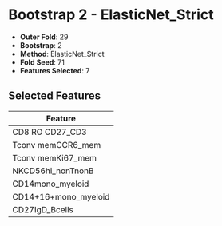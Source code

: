 # Bootstrap 2 - ElasticNet_Strict

- **Outer Fold**: 29
- **Bootstrap**: 2
- **Method**: ElasticNet_Strict
- **Fold Seed**: 71
- **Features Selected**: 7

## Selected Features

| Feature |
|---------|
| CD8 RO CD27_CD3 |
| Tconv memCCR6_mem |
| Tconv memKi67_mem |
| NKCD56hi_nonTnonB |
| CD14mono_myeloid |
| CD14+16+mono_myeloid |
| CD27IgD_Bcells |
